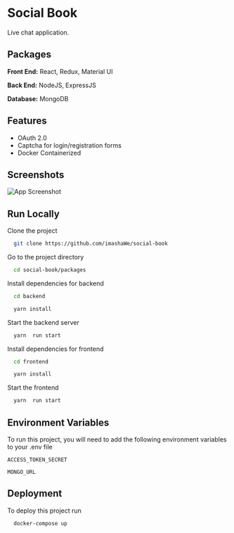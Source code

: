 
# Social Book
Live chat application. 


## Packages

**Front End:** React, Redux, Material UI

**Back End:** NodeJS, ExpressJS

**Database:** MongoDB


## Features

- OAuth 2.0
- Captcha for login/registration forms
- Docker Containerized



## Screenshots

![App Screenshot](https://via.placeholder.com/468x300?text=App+Screenshot+Here)



## Run Locally

Clone the project

```bash
  git clone https://github.com/imashaWe/social-book
```

Go to the project directory

```bash
  cd social-book/packages
```

Install dependencies for backend

```bash
  cd backend
```
```bash
  yarn install
```

Start the backend server

```bash
  yarn  run start
```

Install dependencies for frontend

```bash
  cd frontend
```
```bash
  yarn install
```

Start the frontend

```bash
  yarn  run start
```


## Environment Variables

To run this project, you will need to add the following environment variables to your .env file

`ACCESS_TOKEN_SECRET`

`MONGO_URL`


## Deployment

To deploy this project run

```bash
  docker-compose up
```
